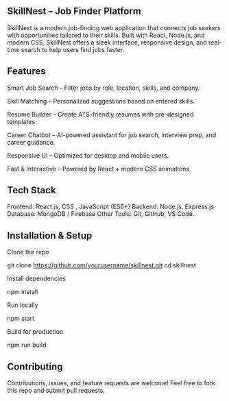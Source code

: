 ## SkillNest – Job Finder Platform

SkillNest is a modern job-finding web application that connects job seekers with opportunities tailored to their skills. Built with React, Node.js, and modern CSS, SkillNest offers a sleek interface, responsive design, and real-time search to help users find jobs faster.

##  Features

  Smart Job Search – Filter jobs by role, location, skills, and company.

  Skill Matching – Personalized suggestions based on entered skills.

  Resume Builder – Create ATS-friendly resumes with pre-designed templates.

  Career Chatbot – AI-powered assistant for job search, interview prep, and career guidance.

  Responsive UI – Optimized for desktop and mobile users.

  Fast & Interactive – Powered by React + modern CSS animations.

## Tech Stack

Frontend: React.js, CSS , JavaScript (ES6+)
Backend: Node.js, Express.js
Database: MongoDB / Firebase
Other Tools: Git, GitHub, VS Code.

## Installation & Setup

Clone the repo

git clone https://github.com/yourusername/skillnest.git
cd skillnest

Install dependencies

npm install

Run locally

npm start

Build for production

npm run build

## Contributing

Contributions, issues, and feature requests are welcome!
Feel free to fork this repo and submit pull requests.

